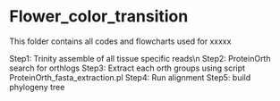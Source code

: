 # Flower_color_transition
This folder contains all codes and flowcharts used for xxxxx


Step1: Trinity assemble of all tissue specific reads\n
Step2: ProteinOrth search for orthlogs
Step3: Extract each orth groups using script ProteinOrth_fasta_extraction.pl
Step4: Run alignment
Step5: build phylogeny tree
